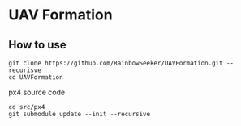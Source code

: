 # UAV Formation

## How to use
```
git clone https://github.com/RainbowSeeker/UAVFormation.git --recurisve
cd UAVFormation
```
px4 source code
```
cd src/px4
git submodule update --init --recursive

```

